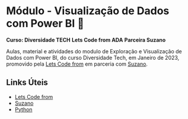 # Módulo - Visualização de Dados com Power BI 🚀

**Curso: Diversidade TECH** 
**Lets Code from ADA**
**Parceira Suzano**

Aulas, material e atividades do modulo de Exploração e Visualização de Dados com Power BI, do curso Diversidade Tech, em Janeiro de 2023, promovido pela [Lets Code from](https://ada.tech/) em parceria com [Suzano](https://www.suzano.com.br).


## Links Úteis

- [Lets Code from](https://ada.tech/)
- [Suzano](https://www.suzano.com.br)
- [Python](https://www.python.org)